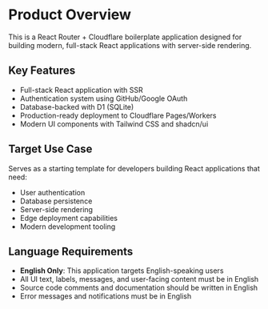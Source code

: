 # Product Overview

This is a React Router + Cloudflare boilerplate application designed for building modern, full-stack React applications with server-side rendering.

## Key Features
- Full-stack React application with SSR
- Authentication system using GitHub/Google OAuth
- Database-backed with D1 (SQLite)
- Production-ready deployment to Cloudflare Pages/Workers
- Modern UI components with Tailwind CSS and shadcn/ui

## Target Use Case
Serves as a starting template for developers building React applications that need:
- User authentication
- Database persistence
- Server-side rendering
- Edge deployment capabilities
- Modern development tooling

## Language Requirements
- **English Only**: This application targets English-speaking users
- All UI text, labels, messages, and user-facing content must be in English
- Source code comments and documentation should be written in English
- Error messages and notifications must be in English